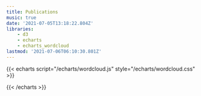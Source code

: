 ```yaml
---
title: Publications
music: true
date: '2021-07-05T13:18:22.804Z'
libraries:
    - d3
    - echarts
    - echarts_wordcloud
lastmod: '2021-07-06T06:10:30.801Z'
---
```


{{< echarts script="/echarts/wordcloud.js" style="/echarts/wordcloud.css" >}}
    <div id="word-cloud-div"></div>
{{< /echarts >}}
